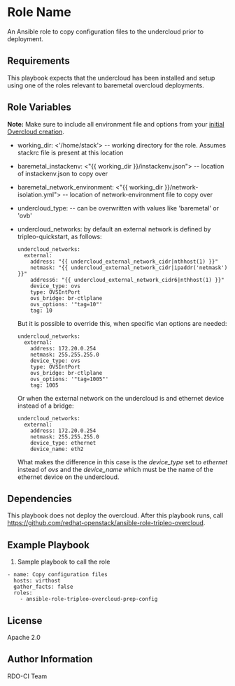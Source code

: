 Role Name
=========

An Ansible role to copy configuration files to the undercloud prior to
deployment.

Requirements
------------

This  playbook expects that the undercloud has been installed and setup using
one of the roles relevant to baremetal overcloud deployments.

Role Variables
--------------

**Note:** Make sure to include all environment file and options from your [initial Overcloud creation](https://access.redhat.com/documentation/en-US/Red_Hat_Enterprise_Linux_OpenStack_Platform/7/html/Director_Installation_and_Usage/sect-Scaling_the_Overcloud.html).

- working_dir: <'/home/stack'> -- working directory for the role. Assumes
stackrc file is present at this location
- baremetal_instackenv: <"{{ working_dir }}/instackenv.json"> -- location of
instackenv.json to copy over
- baremetal_network_environment: <"{{ working_dir }}/network-isolation.yml">
-- location of network-environment file to copy over
- undercloud_type: <virtual> -- can be overwritten with values like 'baremetal'
 or 'ovb'
- undercloud_networks: by default an external network is defined by
  tripleo-quickstart, as follows:

      undercloud_networks:
        external:
          address: "{{ undercloud_external_network_cidr|nthhost(1) }}"
          netmask: "{{ undercloud_external_network_cidr|ipaddr('netmask') }}"
          address6: "{{ undercloud_external_network_cidr6|nthhost(1) }}"
          device_type: ovs
          type: OVSIntPort
          ovs_bridge: br-ctlplane
          ovs_options: '"tag=10"'
          tag: 10

  But it is possible to override this, when specific vlan options are needed:

      undercloud_networks:
        external:
          address: 172.20.0.254
          netmask: 255.255.255.0
          device_type: ovs
          type: OVSIntPort
          ovs_bridge: br-ctlplane
          ovs_options: '"tag=1005"'
          tag: 1005

  Or when the external network on the undercloud is and ethernet device instead
of a bridge:

      undercloud_networks:
        external:
          address: 172.20.0.254
          netmask: 255.255.255.0
          device_type: ethernet
          device_name: eth2

  What makes the difference in this case is the *device_type* set to *ethernet*
instead of *ovs* and the *device_name* which must be the name of the ethernet
device on the undercloud.

Dependencies
------------

This playbook does not deploy the overcloud. After this playbook runs, call
https://github.com/redhat-openstack/ansible-role-tripleo-overcloud.

Example Playbook
----------------

  1. Sample playbook to call the role

    - name: Copy configuration files
      hosts: virthost
      gather_facts: false
      roles:
        - ansible-role-tripleo-overcloud-prep-config

License
-------

Apache 2.0

Author Information
------------------

RDO-CI Team

